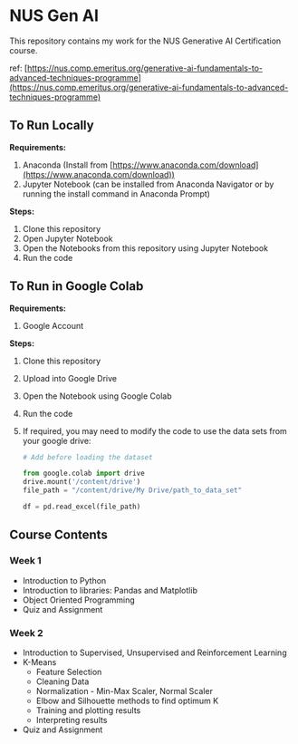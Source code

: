 # NUS Gen AI
This repository contains my work for the NUS Generative AI Certification course. 

ref: [https://nus.comp.emeritus.org/generative-ai-fundamentals-to-advanced-techniques-programme](https://nus.comp.emeritus.org/generative-ai-fundamentals-to-advanced-techniques-programme)

## To Run Locally

**Requirements:** 

1. Anaconda (Install from [https://www.anaconda.com/download](https://www.anaconda.com/download))
2. Jupyter Notebook (can be installed from Anaconda Navigator or by running the install command in Anaconda Prompt)

**Steps:**

1. Clone this repository
2. Open Jupyter Notebook
3. Open the Notebooks from this repository using Jupyter Notebook 
3. Run the code 

## To Run in Google Colab

**Requirements:**

1. Google Account

**Steps:**

1. Clone this repository

2. Upload into Google Drive

3. Open the Notebook using Google Colab

4. Run the code

5. If required, you may need to modify the code to use the data sets from your google drive:
   ```python
   # Add before loading the dataset
   
   from google.colab import drive
   drive.mount('/content/drive')
   file_path = "/content/drive/My Drive/path_to_data_set"
   
   df = pd.read_excel(file_path)
   ```

## Course Contents

### Week 1

- Introduction to Python
- Introduction to libraries: Pandas and Matplotlib
- Object Oriented Programming
- Quiz and Assignment

### Week 2

- Introduction to Supervised, Unsupervised and Reinforcement Learning
- K-Means
  - Feature Selection
  - Cleaning Data
  - Normalization - Min-Max Scaler, Normal Scaler
  - Elbow and Silhouette methods to find optimum K
  - Training and plotting results
  - Interpreting results
- Quiz and Assignment







